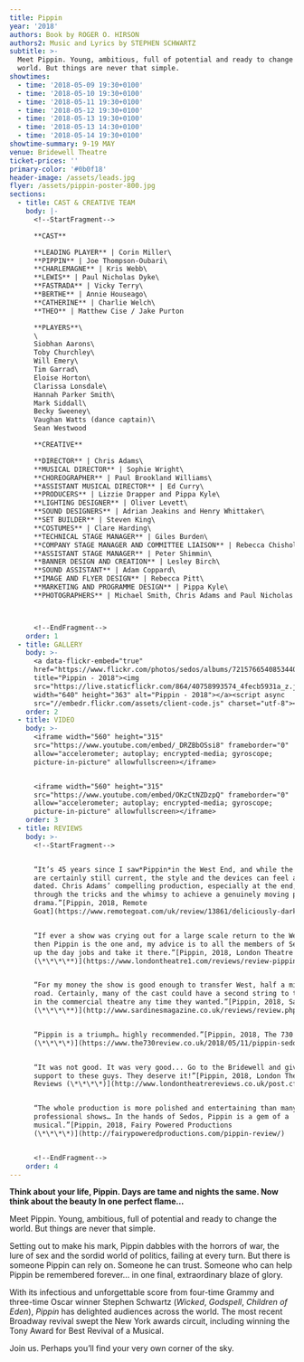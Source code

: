 ```yaml
---
title: Pippin
year: '2018'
authors: Book by ROGER O. HIRSON
authors2: Music and Lyrics by STEPHEN SCHWARTZ
subtitle: >-
  Meet Pippin. Young, ambitious, full of potential and ready to change the
  world. But things are never that simple.
showtimes:
  - time: '2018-05-09 19:30+0100'
  - time: '2018-05-10 19:30+0100'
  - time: '2018-05-11 19:30+0100'
  - time: '2018-05-12 19:30+0100'
  - time: '2018-05-13 19:30+0100'
  - time: '2018-05-13 14:30+0100'
  - time: '2018-05-14 19:30+0100'
showtime-summary: 9-19 MAY
venue: Bridewell Theatre
ticket-prices: ''
primary-color: '#0b0f18'
header-image: /assets/leads.jpg
flyer: /assets/pippin-poster-800.jpg
sections:
  - title: CAST & CREATIVE TEAM
    body: |-
      <!--StartFragment-->

      **CAST**

      **LEADING PLAYER** | Corin Miller\
      **PIPPIN** | Joe Thompson-Oubari\
      **CHARLEMAGNE** | Kris Webb\
      **LEWIS** | Paul Nicholas Dyke\
      **FASTRADA** | Vicky Terry\
      **BERTHE** | Annie Houseago\
      **CATHERINE** | Charlie Welch\
      **THEO** | Matthew Cise / Jake Purton

      **PLAYERS**\
      \
      Siobhan Aarons\
      Toby Churchley\
      Will Emery\
      Tim Garrad\
      Eloise Horton\
      Clarissa Lonsdale\
      Hannah Parker Smith\
      Mark Siddall\
      Becky Sweeney\
      Vaughan Watts (dance captain)\
      Sean Westwood

      **CREATIVE**

      **DIRECTOR** | Chris Adams\
      **MUSICAL DIRECTOR** | Sophie Wright\
      **CHOREOGRAPHER** | Paul Brookland Williams\
      **ASSISTANT MUSICAL DIRECTOR** | Ed Curry\
      **PRODUCERS** | Lizzie Drapper and Pippa Kyle\
      **LIGHTING DESIGNER** | Oliver Levett\
      **SOUND DESIGNERS** | Adrian Jeakins and Henry Whittaker\
      **SET BUILDER** | Steven King\
      **COSTUMES** | Clare Harding\
      **TECHNICAL STAGE MANAGER** | Giles Burden\
      **COMPANY STAGE MANAGER AND COMMITTEE LIAISON** | Rebecca Chisholm\
      **ASSISTANT STAGE MANAGER** | Peter Shimmin\
      **BANNER DESIGN AND CREATION** | Lesley Birch\
      **SOUND ASSISTANT** | Adam Coppard\
      **IMAGE AND FLYER DESIGN** | Rebecca Pitt\
      **MARKETING AND PROGRAMME DESIGN** | Pippa Kyle\
      **PHOTOGRAPHERS** | Michael Smith, Chris Adams and Paul Nicholas Dyke



      <!--EndFragment-->
    order: 1
  - title: GALLERY
    body: >-
      <a data-flickr-embed="true"
      href="https://www.flickr.com/photos/sedos/albums/72157665408534407"
      title="Pippin - 2018"><img
      src="https://live.staticflickr.com/864/40758993574_4fecb5931a_z.jpg"
      width="640" height="363" alt="Pippin - 2018"></a><script async
      src="//embedr.flickr.com/assets/client-code.js" charset="utf-8"></script>
    order: 2
  - title: VIDEO
    body: >-
      <iframe width="560" height="315"
      src="https://www.youtube.com/embed/_DRZBbOSsi8" frameborder="0"
      allow="accelerometer; autoplay; encrypted-media; gyroscope;
      picture-in-picture" allowfullscreen></iframe>


      <iframe width="560" height="315"
      src="https://www.youtube.com/embed/OKzCtNZDzpQ" frameborder="0"
      allow="accelerometer; autoplay; encrypted-media; gyroscope;
      picture-in-picture" allowfullscreen></iframe>
    order: 3
  - title: REVIEWS
    body: >-
      <!--StartFragment-->


      “It’s 45 years since I saw*Pippin*in the West End, and while the themes
      are certainly still current, the style and the devices can feel a little
      dated. Chris Adams’ compelling production, especially at the end, cuts
      through the tricks and the whimsy to achieve a genuinely moving piece of
      drama.”[Pippin, 2018, Remote
      Goat](https://www.remotegoat.com/uk/review/13861/deliciously-dark-stephen-schwartz-revival/)


      “If ever a show was crying out for a large scale return to the West End,
      then Pippin is the one and, my advice is to all the members of Sedos, give
      up the day jobs and take it there.”[Pippin, 2018, London Theatre 1
      (\*\*\*\**)](https://www.londontheatre1.com/reviews/review-pippin-returns-the-bridewell-theatre-london/)


      “For my money the show is good enough to transfer West, half a mile up the
      road. Certainly, many of the cast could have a second string to their bows
      in the commercial theatre any time they wanted.”[Pippin, 2018, Sardines
      (\*\*\*\**)](http://www.sardinesmagazine.co.uk/reviews/review.php?REVIEW-Sedos-Pippin-&reviewsID=3204)


      “Pippin is a triumph… highly recommended.”[Pippin, 2018, The 730 Review
      (\*\*\*\*)](https://www.the730review.co.uk/2018/05/11/pippin-sedos-review/)


      “It was not good. It was very good... Go to the Bridewell and give some
      support to these guys. They deserve it!”[Pippin, 2018, London Theatre
      Reviews (\*\*\*\*)](http://www.londontheatrereviews.co.uk/post.cfm?p=303)


      “The whole production is more polished and entertaining than many
      professional shows… In the hands of Sedos, Pippin is a gem of a
      musical.”[Pippin, 2018, Fairy Powered Productions
      (\*\*\*\*)](http://fairypoweredproductions.com/pippin-review/)


      <!--EndFragment-->
    order: 4
---
```

**Think about your life, Pippin. Days are tame and nights the same. Now think about the beauty
In one perfect flame…**

Meet Pippin. Young, ambitious, full of potential and ready to change the world. But things are never that simple.

Setting out to make his mark, Pippin dabbles with the horrors of war, the lure of sex and the sordid world of politics, failing at every turn. But there is someone Pippin can rely on. Someone he can trust. Someone who can help Pippin be remembered forever… in one final, extraordinary blaze of glory.

With its infectious and unforgettable score from four-time Grammy and three-time Oscar winner Stephen Schwartz (*Wicked*, *Godspell*, *Children of Eden*), *Pippin* has delighted audiences across the world. The most recent Broadway revival swept the New York awards circuit, including winning the Tony Award for Best Revival of a Musical.

Join us. Perhaps you’ll find your very own corner of the sky.